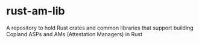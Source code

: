 # rust-am-lib
A repository to hold Rust crates and common libraries that support building Copland ASPs and AMs (Attestation Managers) in Rust
